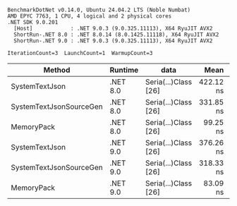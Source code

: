 ```

BenchmarkDotNet v0.14.0, Ubuntu 24.04.2 LTS (Noble Numbat)
AMD EPYC 7763, 1 CPU, 4 logical and 2 physical cores
.NET SDK 9.0.201
  [Host]            : .NET 9.0.3 (9.0.325.11113), X64 RyuJIT AVX2
  ShortRun-.NET 8.0 : .NET 8.0.14 (8.0.1425.11118), X64 RyuJIT AVX2
  ShortRun-.NET 9.0 : .NET 9.0.3 (9.0.325.11113), X64 RyuJIT AVX2

IterationCount=3  LaunchCount=1  WarmupCount=3  

```
| Method                  | Runtime  | data                 | Mean      | Error     | StdDev   | Min       | Max       | Gen0   | Allocated |
|------------------------ |--------- |--------------------- |----------:|----------:|---------:|----------:|----------:|-------:|----------:|
| SystemTextJson          | .NET 8.0 | Seria(...)Class [26] | 422.12 ns | 43.141 ns | 2.365 ns | 419.53 ns | 424.16 ns | 0.0196 |     328 B |
| SystemTextJsonSourceGen | .NET 8.0 | Seria(...)Class [26] | 331.85 ns | 65.509 ns | 3.591 ns | 329.67 ns | 335.99 ns | 0.0219 |     368 B |
| MemoryPack              | .NET 8.0 | Seria(...)Class [26] |  99.25 ns |  6.931 ns | 0.380 ns |  98.85 ns |  99.60 ns | 0.0076 |     128 B |
| SystemTextJson          | .NET 9.0 | Seria(...)Class [26] | 376.26 ns | 17.934 ns | 0.983 ns | 375.33 ns | 377.28 ns | 0.0196 |     328 B |
| SystemTextJsonSourceGen | .NET 9.0 | Seria(...)Class [26] | 318.33 ns | 44.962 ns | 2.465 ns | 316.42 ns | 321.11 ns | 0.0219 |     368 B |
| MemoryPack              | .NET 9.0 | Seria(...)Class [26] |  83.09 ns |  6.622 ns | 0.363 ns |  82.85 ns |  83.51 ns | 0.0076 |     128 B |
